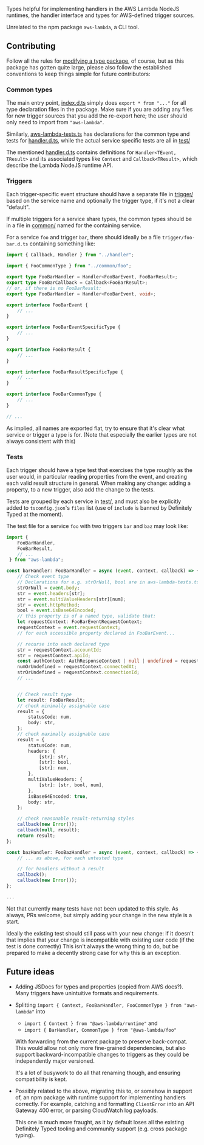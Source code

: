 Types helpful for implementing handlers in the AWS Lambda NodeJS runtimes,
the handler interface and types for AWS-defined trigger sources.

Unrelated to the npm package `aws-lambda`, a CLI tool.

## Contributing

Follow all the rules for [modifying a type package](../../README.md#edit-an-existing-package),
of course, but as this package has gotten quite large, please
also follow the established conventions to keep things simple
for future contributors:

### Common types

The main entry point, [index.d.ts]() simply does `export * from "..."`
for all type declaration files in the package. Make sure if you are
adding any files for new trigger sources that you add the
re-export here; the user should only need to import from `"aws-lambda"`.

Similarly, [aws-lambda-tests.ts]() has declarations for the common type and tests
for [handler.d.ts](), while the actual service specific tests are all in [test/]()

The mentioned [handler.d.ts]() contains definitions for `Handler<TEvent, TResult>`
and its associated types like `Context` and `Callback<TResult>`,
which describe the Lambda NodeJS runtime API.

### Triggers

Each trigger-specific event structure should have a separate file in [trigger/]() based
on the service name and optionally the trigger type, if it's not a clear "default".

If multiple triggers for a service share types, the common types
should be in a file in [common/]() named for the containing service.

For a service `foo` and trigger `bar`, there should ideally be
a file `trigger/foo-bar.d.ts` containing something like:

```ts
import { Callback, Handler } from "../handler";

import { FooCommonType } from "../common/foo";

export type FooBarHandler = Handler<FooBarEvent, FooBarResult>;
export type FooBarCallback = Callback<FooBarResult>;
// or, if there is no FooBarResult:
export type FooBarHandler = Handler<FooBarEvent, void>;

export interface FooBarEvent {
    // ...
}

export interface FooBarEventSpecificType {
    // ...
}

export interface FooBarResult {
    // ...
}

export interface FooBarResultSpecificType {
    // ...
}

export interface FooBarCommonType {
    // ...
}

// ...
```

As implied, all names are exported flat, try to ensure that it's clear what service
or trigger a type is for. (Note that especially the earlier types are not always
consistent with this)

### Tests

Each trigger should have a type test that exercises the type roughly as the user
would, in particular reading properties from the event, and creating each
valid result structure in general. When making any change: adding a property,
to a new trigger, also add the change to the tests.

Tests are grouped by each service in [test/](), and must also be explicitly
added to `tsconfig.json`'s `files` list (use of `include` is banned by
Definitely Typed at the moment).

The test file for a service `foo` with two triggers `bar` and `baz` may look like:

```ts
import {
    FooBarHandler,
    FooBarResult,
    // ...
 } from "aws-lambda";

const barHandler: FooBarHandler = async (event, context, callback) => {
    // Check event type
    // Declarations for e.g. strOrNull, bool are in aws-lambda-tests.ts
    strOrNull = event.body;
    str = event.headers[str];
    str = event.multiValueHeaders[str][num];
    str = event.httpMethod;
    bool = event.isBase64Encoded;
    // this property is of a named type, validate that:
    let requestContext: FooBarEventRequestContext;
    requestContext = event.requestContext;
    // for each accessible property declared in FooBarEvent...

    // recurse into each declared type
    str = requestContext.accountId;
    str = requestContext.apiId;
    const authContext: AuthResponseContext | null | undefined = requestContext.authorizer;
    numOrUndefined = requestContext.connectedAt;
    strOrUndefined = requestContext.connectionId;
    // ...


    // Check result type
    let result: FooBarResult;
    // check minimally assignable case
    result = {
        statusCode: num,
        body: str,
    };
    // check maximally assignable case
    result = {
        statusCode: num,
        headers: {
            [str]: str,
            [str]: bool,
            [str]: num,
        },
        multiValueHeaders: {
            [str]: [str, bool, num],
        },
        isBase64Encoded: true,
        body: str,
    };

    // check reasonable result-returning styles
    callback(new Error());
    callback(null, result);
    return result;
};

const bazHandler: FooBazHandler = async (event, context, callback) => {
    // ... as above, for each untested type

    // for handlers without a result
    callback();
    callback(new Error());
};

...
```

Not that currently many tests have not been updated to this style.
As always, PRs welcome, but simply adding your change in the new style
is a start.

Ideally the existing test should still pass with your new change: if it doesn't that
implies that your change is incompatible with existing user code (if the
test is done correctly) This isn't always the wrong thing to do, but be
prepared to make a decently strong case for why this is an exception.

## Future ideas

-   Adding JSDocs for types and properties (copied from AWS docs?). Many
    triggers have unintuitive formats and requirements.

-   Splitting `import { Context, FooBarHandler, FooCommonType } from "aws-lambda"` into

    -   `import { Context } from "@aws-lambda/runtime"` and
    -   `import { BarHandler, CommonType } from "@aws-lambda/foo"`

    With forwarding from the current package to preserve back-compat.
    This would allow not only more fine-grained dependencies, but also
    support backward-incompatible changes to triggers as they could be
    independently major versioned.

    It's a lot of busywork to do all that renaming though, and ensuring
    compatibility is kept.

-   Possibly related to the above, migrating this to, or somehow in support of,
    an npm package with runtime support for implementing handlers correctly.
    For example, catching and formatting `ClientError` into an API Gateway
    400 error, or parsing CloudWatch log payloads.

    This one is much more fraught, as it by default loses all the existing
    Definitely Typed tooling and community support (e.g. cross package typing).
